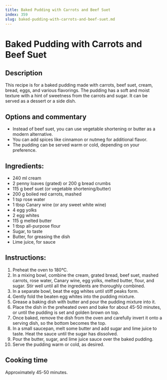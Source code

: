 ```yaml
---
title: Baked Pudding with Carrots and Beef Suet
index: 359
slug: baked-pudding-with-carrots-and-beef-suet.md
---
```


# Baked Pudding with Carrots and Beef Suet

## Description
This recipe is for a baked pudding made with carrots, beef suet, cream, bread, eggs, and various flavorings. The pudding has a soft and moist texture with a hint of sweetness from the carrots and sugar. It can be served as a dessert or a side dish.

## Options and commentary
- Instead of beef suet, you can use vegetable shortening or butter as a modern alternative.
- You can add spices like cinnamon or nutmeg for additional flavor.
- The pudding can be served warm or cold, depending on your preference.

## Ingredients:
- 240 ml cream
- 2 penny loaves (grated) or 200 g bread crumbs
- 115 g beef suet (or vegetable shortening/butter)
- 200 g boiled red carrots, mashed
- 1 tsp rose water
- 1 tbsp Canary wine (or any sweet white wine)
- 4 egg yolks
- 2 egg whites
- 115 g melted butter
- 1 tbsp all-purpose flour
- Sugar, to taste
- Butter, for greasing the dish
- Lime juice, for sauce

## Instructions:
1. Preheat the oven to 180°C.
2. In a mixing bowl, combine the cream, grated bread, beef suet, mashed carrots, rose water, Canary wine, egg yolks, melted butter, flour, and sugar. Stir well until all the ingredients are thoroughly combined.
3. In a separate bowl, beat the egg whites until stiff peaks form.
4. Gently fold the beaten egg whites into the pudding mixture.
5. Grease a baking dish with butter and pour the pudding mixture into it.
6. Place the dish in the preheated oven and bake for about 45-50 minutes, or until the pudding is set and golden brown on top.
7. Once baked, remove the dish from the oven and carefully invert it onto a serving dish, so the bottom becomes the top.
8. In a small saucepan, melt some butter and add sugar and lime juice to taste. Heat the sauce until the sugar has dissolved.
9. Pour the butter, sugar, and lime juice sauce over the baked pudding.
10. Serve the pudding warm or cold, as desired.

## Cooking time
Approximately 45-50 minutes.